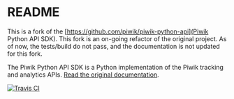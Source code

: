 # README

This is a fork of the [https://github.com/piwik/piwik-python-api](Piwik Python API SDK).
This fork is an on-going refactor of the original project.
As of now, the tests/build do not pass, and the documentation is not updated for this
fork.

The Piwik Python API SDK is a Python implementation of the Piwik tracking and analytics APIs.
[Read the original documentation](http://piwikapi.readthedocs.org/en/latest/index.html).

[![Travis CI](https://api.travis-ci.org/piwik/piwik-python-api.png)](https://travis-ci.org/piwik/piwik-python-api)
